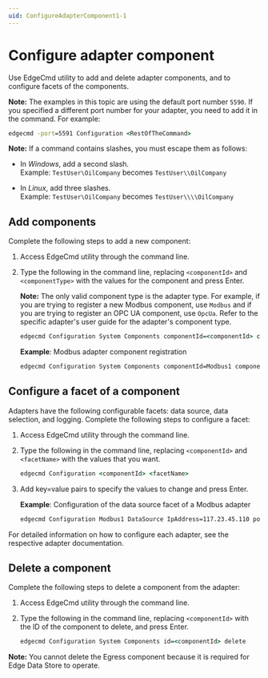 ```yaml
---
uid: ConfigureAdapterComponent1-1
---
```


# Configure adapter component

Use EdgeCmd utility to add and delete adapter components, and to configure facets of the components.

**Note:** The examples in this topic are using the default port number `5590`. If you specified a different port number for your adapter, you need to add it in the command. For example:

```cmd
edgecmd -port=5591 Configuration <RestOfTheCommand>
```

**Note:** If a command contains slashes, you must escape them as follows:<br> 
  - In *Windows*, add a second slash.<br> 
       Example: `TestUser\OilCompany` becomes `TestUser\\OilCompany`

  - In *Linux*, add three slashes.<br>
       Example: `TestUser\OilCompany` becomes `TestUser\\\\OilCompany`

## Add components

Complete the following steps to add a new component:

1. Access EdgeCmd utility through the command line.
2. Type the following in the command line, replacing `<componentId>` and `<componentType>` with the values for the component and press Enter.

	**Note:** The only valid component type is the adapter type. For example, if you are trying to register a new Modbus component, use `Modbus` and if you are trying to register an OPC UA component, use `OpcUa`. Refer to the specific adapter's user guide for the adapter's component type.

	```cmd
	edgecmd Configuration System Components componentId=<componentId> componentType=<componentType>
	```

	**Example**: Modbus adapter component registration

	```cmd
	edgecmd Configuration System Components componentId=Modbus1 componentType=Modbus
	```

## Configure a facet of a component

Adapters have the following configurable facets: data source, data selection, and logging. Complete the following steps to configure a facet:

1. Access EdgeCmd utility through the command line.
2. Type the following in the command line, replacing `<componentId>` and `<facetName>` with the values that you want.

	```cmd
	edgecmd Configuration <componentId> <facetName>
	```

3. Add key=value pairs to specify the values to change and press Enter.

	**Example**: Configuration of the data source facet of a Modbus adapter

	```cmd
	edgecmd Configuration Modbus1 DataSource IpAddress=117.23.45.110 port=502 ConnectTimeout=15000 StreamIdPrefix="DataSource1"
	```

For detailed information on how to configure each adapter, see the respective adapter documentation.

## Delete a component

Complete the following steps to delete a component from the adapter:

1. Access EdgeCmd utility through the command line.
2. Type the following in the command line, replacing `<componentId>` with the ID of the component to delete, and press Enter.

	```cmd
	edgecmd Configuration System Components id=<componentId> delete
	```

**Note:** You cannot delete the Egress component because it is required for Edge Data Store to operate.
